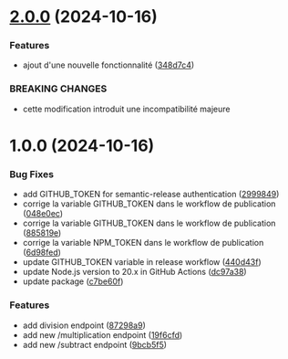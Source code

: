 # [2.0.0](https://github.com/Robitch/Open-Day/compare/v1.0.0...v2.0.0) (2024-10-16)


### Features

* ajout d'une nouvelle fonctionnalité ([348d7c4](https://github.com/Robitch/Open-Day/commit/348d7c4bddfb96ce9b98ceabe26ef9e371e7c878))


### BREAKING CHANGES

* cette modification introduit une incompatibilité majeure

# 1.0.0 (2024-10-16)


### Bug Fixes

* add GITHUB_TOKEN for semantic-release authentication ([2999849](https://github.com/Robitch/Open-Day/commit/29998491655ef5a9b4da464bd2f26608e0ef294a))
* corrige la variable GITHUB_TOKEN dans le workflow de publication ([048e0ec](https://github.com/Robitch/Open-Day/commit/048e0ece7942ed896721390454c60836e9b0f2d0))
* corrige la variable GITHUB_TOKEN dans le workflow de publication ([885819e](https://github.com/Robitch/Open-Day/commit/885819e9096593c3be2c0d8b195b3dddaefeaad0))
* corrige la variable NPM_TOKEN dans le workflow de publication ([6d98fed](https://github.com/Robitch/Open-Day/commit/6d98fedee4f4620ac9db8b5fb3a4fde2cfcb8869))
* update GITHUB_TOKEN variable in release workflow ([440d43f](https://github.com/Robitch/Open-Day/commit/440d43fa56cd2a388bdd391b903fa6a440e748cf))
* update Node.js version to 20.x in GitHub Actions ([dc97a38](https://github.com/Robitch/Open-Day/commit/dc97a3862f3974b1dc631721af745c5e45cf8dbc))
* update package ([c7be60f](https://github.com/Robitch/Open-Day/commit/c7be60f403984d4d60c33b585915720260611ced))


### Features

* add division endpoint ([87298a9](https://github.com/Robitch/Open-Day/commit/87298a9c69371a3447c2e44329f9a0ff25ef4c84))
* add new /multiplication endpoint ([19f6cfd](https://github.com/Robitch/Open-Day/commit/19f6cfdf3826a13d06312f4a8b9ddeb77a643ae1))
* add new /subtract endpoint ([9bcb5f5](https://github.com/Robitch/Open-Day/commit/9bcb5f559dc19da601de87560eaaf2e77f774a12))
